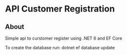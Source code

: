 # API Customer Registration

## About
Simple api to curstomer register using .NET 6 and EF Core

To create the database run:
dotnet ef database update

